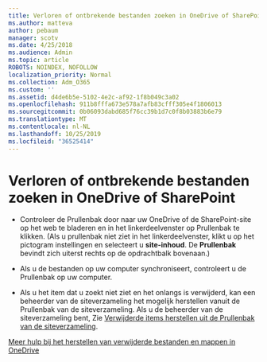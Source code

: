 ```yaml
---
title: Verloren of ontbrekende bestanden zoeken in OneDrive of SharePoint
ms.author: matteva
author: pebaum
manager: scotv
ms.date: 4/25/2018
ms.audience: Admin
ms.topic: article
ROBOTS: NOINDEX, NOFOLLOW
localization_priority: Normal
ms.collection: Adm_O365
ms.custom: ''
ms.assetid: d4de6b5e-5102-4e2c-af92-1f8b049c3a02
ms.openlocfilehash: 911b8fffa673e578a7afb83cfff305e4f1806013
ms.sourcegitcommit: 0b06093dabd685f76cc39b1d7c0f8b03883b6e79
ms.translationtype: MT
ms.contentlocale: nl-NL
ms.lasthandoff: 10/25/2019
ms.locfileid: "36525414"
---
```

# <a name="find-lost-or-missing-files-in-onedrive-or-sharepoint"></a>Verloren of ontbrekende bestanden zoeken in OneDrive of SharePoint

- Controleer de Prullenbak door naar uw OneDrive of de SharePoint-site op het web te bladeren en in het linkerdeelvenster op Prullenbak te klikken. (Als u prullenbak niet ziet in het linkerdeelvenster, klikt u op het pictogram instellingen en selecteert u **site-inhoud**. De **Prullenbak** bevindt zich uiterst rechts op de opdrachtbalk bovenaan.) 
    
- Als u de bestanden op uw computer synchroniseert, controleert u de Prullenbak op uw computer. 
    
- Als u het item dat u zoekt niet ziet en het onlangs is verwijderd, kan een beheerder van de siteverzameling het mogelijk herstellen vanuit de Prullenbak van de siteverzameling. Als u de beheerder van de siteverzameling bent, Zie [Verwijderde items herstellen uit de Prullenbak van de siteverzameling](https://go.microsoft.com/fwlink/?linkid=866439).
    
[Meer hulp bij het herstellen van verwijderde bestanden en mappen in OneDrive](https://go.microsoft.com/fwlink/?linkid=872872)
  

